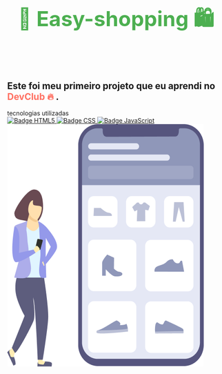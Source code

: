 <h1 style="color: #4CAF50; font-size: 3rem; text-align: center;">
    🛒 Easy-shopping 🛍️
</h1>
<br>
<br>
<h2>
    Este foi meu primeiro projeto que eu aprendi no 
    <a href="https://rodolfomori.com.br/devclub-comercial/" target="_blank" style="color: #ff6f61; font-weight: bold; text-decoration: none;">
        DevClub 🔥
    </a>.
</h2>
<h>tecnologias utilizadas</h>
<br>
<a href="https://img.shields.io/badge/HTML5-E34F26.svg?style=for-the-badge&logo=HTML5&logoColor=white">
    <img src="https://img.shields.io/badge/HTML5-E34F26.svg?style=for-the-badge&logo=HTML5&logoColor=white" alt="Badge HTML5">
<a href="https://img.shields.io/badge/CSS-663399.svg?style=for-the-badge&logo=CSS&logoColor=white">
    <img src="https://img.shields.io/badge/CSS-663399.svg?style=for-the-badge&logo=CSS&logoColor=white" alt="Badge CSS">
</a>
<a href="https://developer.mozilla.org/en-US/docs/Web/JavaScript" target="_blank">
    <img src="https://img.shields.io/badge/JavaScript-F7DF1E.svg?style=for-the-badge&logo=JavaScript&logoColor=black" alt="Badge JavaScript">
</a>
  
</a>
<img src="https://raw.githubusercontent.com/kiddevcaliari/easy-shopping/cfb63da3126c2b32288916c17b3239e92aabc881/imagen/projeto.png">
